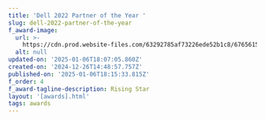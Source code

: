 ```yaml
---
title: 'Dell 2022 Partner of the Year '
slug: dell-2022-partner-of-the-year
f_award-image:
  url: >-
    https://cdn.prod.website-files.com/63292785af73226ede52b1c8/6765615247609fd3aa5e73fd_Frame%201000001124.svg
  alt: null
updated-on: '2025-01-06T18:07:05.860Z'
created-on: '2024-12-26T14:48:57.757Z'
published-on: '2025-01-06T18:15:33.815Z'
f_order: 4
f_award-tagline-description: Rising Star
layout: '[awards].html'
tags: awards
---
```



